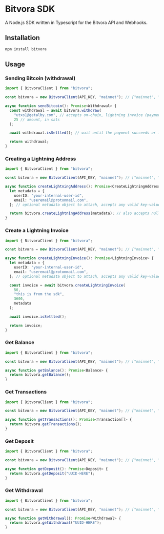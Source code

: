 # Bitvora SDK

A Node.js SDK written in Typescript for the Bitvora API and Webhooks.

## Installation

```bash
npm install bitvora
```

## Usage

### Sending Bitcoin (withdrawal)

```typescript
import { BitvoraClient } from "bitvora";

const bitvora = new BitvoraClient(API_KEY, "mainnet"); // ["mainnet", "testnet", "signet"]

async function sendBitcoin(): Promise<Withdrawal> {
  const withdrawal = await bitvora.withdraw(
    "utxo1@getalby.com", // accepts on-chain, lightning invoice (payment request), lightning address, lnurl
    25 // amount, in sats
  );

  await withdrawal.isSettled(); // wait until the payment succeeds or fails, optional

  return withdrawal;
}
```

### Creating a Lightning Address

```typescript
import { BitvoraClient } from "bitvora";

const bitvora = new BitvoraClient(API_KEY, "mainnet"); // ["mainnet", "testnet", "signet"]

async function createLightningAddress(): Promise<CreateLightningAddressResponse> {
  let metadata = {
    userID: "your-internal-user-id",
    email: "useremail@protonmail.com",
  }; // optional metadata object to attach, accepts any valid key-value object

  return bitvora.createLightningAddress(metadata); // also accepts null
}
```

### Create a Lightning Invoice

```typescript
import { BitvoraClient } from "bitvora";

const bitvora = new BitvoraClient(API_KEY, "mainnet"); // ["mainnet", "testnet", "signet"]

async function createLightningInvoice(): Promise<LightningInvoice> {
  let metadata = {
    userID: "your-internal-user-id",
    email: "useremail@protonmail.com",
  }; // optional metadata object to attach, accepts any valid key-value object

  const invoice = await bitvora.createLightningInvoice(
    50,
    "this is from the sdk",
    3600,
    metadata
  );

  await invoice.isSettled();

  return invoice;
}
```

### Get Balance

```typescript
import { BitvoraClient } from "bitvora";

const bitvora = new BitvoraClient(API_KEY, "mainnet"); // ["mainnet", "testnet", "signet"]

async function getBalance(): Promise<Balance> {
  return bitvora.getBalance();
}
```

### Get Transactions

```typescript
import { BitvoraClient } from "bitvora";

const bitvora = new BitvoraClient(API_KEY, "mainnet"); // ["mainnet", "testnet", "signet"]

async function getTransactions(): Promise<Transaction[]> {
  return bitvora.getTransactions();
}
```

### Get Deposit

```typescript
import { BitvoraClient } from "bitvora";

const bitvora = new BitvoraClient(API_KEY, "mainnet"); // ["mainnet", "testnet", "signet"]

async function getDeposit(): Promise<Deposit> {
  return bitvora.getDeposit("UUID-HERE");
}
```

### Get Withdrawal

```typescript
import { BitvoraClient } from "bitvora";

const bitvora = new BitvoraClient(API_KEY, "mainnet"); // ["mainnet", "testnet", "signet"]

async function getWithdrawal(): Promise<Withdrawal> {
  return bitvora.getWithdrawal("UUID-HERE");
}
```
